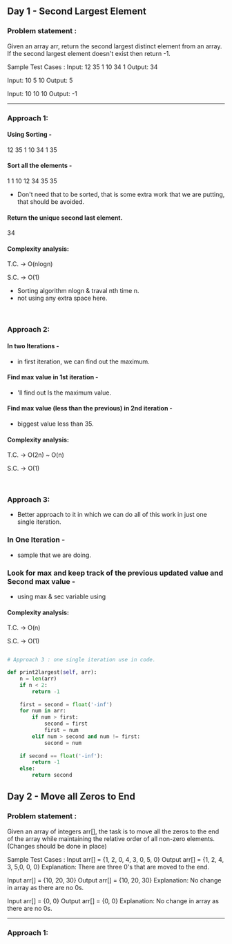 
## Day 1 - Second Largest Element

### Problem statement :

Given an array arr, return the second largest distinct element from an array. If the second largest element doesn't exist then return -1.

Sample Test Cases :
Input:  12 35 1 10 34 1
Output: 34

Input:  10 5 10
Output: 5

Input:  10 10 10 
Output: -1

***


### Approach 1:

#### Using Sorting - 
12 35 1 10 34 1 35
#### Sort all the elements -
1 1 10 12 34 35 35
- Don't need that to be sorted, that is some extra work that we are putting, that should be avoided.

#### Return the unique second last element.
34

#### Complexity analysis:
T.C. -> O(nlogn) 

S.C. -> O(1)
- Sorting algorithm nlogn & traval nth time n.
- not using any extra space here.

<br>

### Approach 2:

#### In two Iterations - 
- in first iteration, we can find out the maximum.

#### Find max value in 1st iteration -
- 'll find out Is the maximum value.

#### Find max value (less than the previous) in 2nd iteration - 
- biggest value less than 35.

#### Complexity analysis:
T.C. -> O(2n) ~ O(n)

S.C. -> O(1)

<br> 

### Approach 3:  
- Better approach to it in which we can do all of this work in just one single iteration.

### In One Iteration - 
-  sample that we are doing.

### Look for max and keep track of the previous updated value and Second max value -
- using max & sec variable using

#### Complexity analysis:
T.C. -> O(n)

S.C. -> O(1)



```python

# Approach 3 : one single iteration use in code.

def print2largest(self, arr):
    n = len(arr)
    if n < 2:
        return -1
        
    first = second = float('-inf')
    for num in arr:
        if num > first:
            second = first
            first = num
        elif num > second and num != first:
            second = num
            
    if second == float('-inf'):
        return -1
    else:
        return second

```



## Day 2 - Move all Zeros to End

### Problem statement :

Given an array of integers arr[], the task is to move all the zeros to the end of the array while maintaining the relative order of all non-zero elements. 
(Changes should be done in place)

Sample Test Cases :
Input arr[] = {1, 2, 0, 4, 3, 0, 5, 0}
Output arr[] = {1, 2, 4, 3, 5,0, 0, 0}
Explanation: There are three 0's that are moved to the end.

Input arr[] = {10, 20, 30}
Output arr[] = {10, 20, 30}
Explanation: No change in array as there are no 0s.

Input arr[] = {0, 0}
Output arr[] = {0, 0}
Explanation: No change in array as there are no 0s.

***


### Approach 1:










